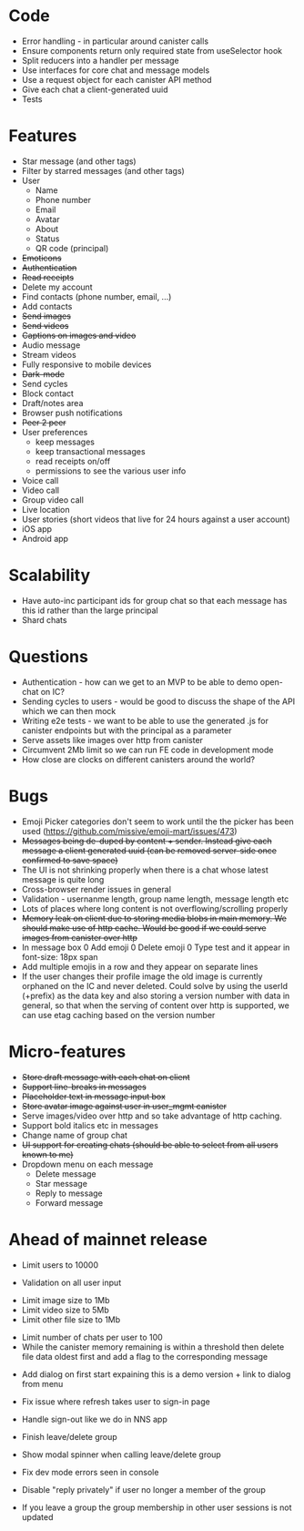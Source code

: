# Code
- Error handling - in particular around canister calls
- Ensure components return only required state from useSelector hook 
- Split reducers into a handler per message
- Use interfaces for core chat and message models
- Use a request object for each canister API method
- Give each chat a client-generated uuid
- Tests

# Features

- Star message (and other tags)
- Filter by starred messages (and other tags)
- User
  - Name
  - Phone number
  - Email
  - Avatar
  - About
  - Status
  - QR code (principal)
- <del>Emoticons</del>
- <del>Authentication</del>
- <del>Read receipts</del>
- Delete my account
- Find contacts (phone number, email, ...)
- Add contacts
- <del>Send images</del>
- <del>Send videos</del>
- <del>Captions on images and video</del>
- Audio message
- Stream videos
- Fully responsive to mobile devices
- <del>Dark-mode</del>
- Send cycles
- Block contact
- Draft/notes area 
- Browser push notifications
- <del>Peer 2 peer</del>
- User preferences
  - keep messages
  - keep transactional messages
  - read receipts on/off
  - permissions to see the various user info
- Voice call
- Video call
- Group video call
- Live location
- User stories (short videos that live for 24 hours against a user account)
- iOS app
- Android app

# Scalability

- Have auto-inc participant ids for group chat so that each message has this id rather than the large principal
- Shard chats

# Questions
- Authentication - how can we get to an MVP to be able to demo open-chat on IC?
- Sending cycles to users - would be good to discuss the shape of the API which we can then mock
- Writing e2e tests - we want to be able to use the generated .js for canister endpoints but with the principal as a parameter
- Serve assets like images over http from canister
- Circumvent 2Mb limit so we can run FE code in development mode
- How close are clocks on different canisters around the world?

# Bugs
- Emoji Picker categories don't seem to work until the the picker has been used (https://github.com/missive/emoji-mart/issues/473)
- <del>Messages being de-duped by content + sender. Instead give each message a client generated uuid (can be removed server-side once confirmed to save space)</del>
- The UI is not shrinking properly when there is a chat whose latest message is quite long
- Cross-browser render issues in general
- Validation - usernanme length, group name length, message length etc
- Lots of places where long content is not overflowing/scrolling properly
- <del>Memory leak on client due to storing media blobs in main memory. We should make use of http cache. Would be good if we could serve images from canister over http</del>
- In message box
  0 Add emoji
  0 Delete emoji
  0 Type test and it appear in font-size: 18px span
- Add multiple emojis in a row and they appear on separate lines
- If the user changes their profile image the old image is currently orphaned on the IC and never deleted. Could solve by using the userId (+prefix) as the data key and also storing a version number with data in general, so that when the serving of content over http is supported, we can use etag caching based on the version number

# Micro-features
- <del>Store draft message with each chat on client</del>
- <del>Support line-breaks in messages</del>
- <del>Placeholder text in message input box</del>
- <del>Store avatar image against user in user_mgmt canister</del>
- Serve images/video over http and so take advantage of http caching.
- Support bold italics etc in messages
- Change name of group chat
- <del>UI support for creating chats (should be able to select from all users known to me)</del>
- Dropdown menu on each message
  - Delete message
  - Star message
  - Reply to message
  - Forward message

# Ahead of mainnet release
* Limit users to 10000
- Validation on all user input
* Limit image size to 1Mb
* Limit video size to 5Mb
* Limit other file size to 1Mb
- Limit number of chats per user to 100
- While the canister memory remaining is within a threshold then delete file data oldest first and add a flag to the corresponding message
* Add dialog on first start expaining this is a demo version + link to dialog from menu
- Fix issue where refresh takes user to sign-in page
- Handle sign-out like we do in NNS app

- Finish leave/delete group
- Show modal spinner when calling leave/delete group
- Fix dev mode errors seen in console
- Disable "reply privately" if user no longer a member of the group
- If you leave a group the group membership in other user sessions is not updated